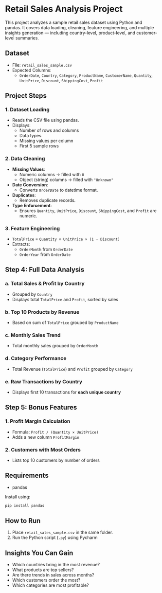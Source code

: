 
#  Retail Sales Analysis Project

This project analyzes a sample retail sales dataset using Python and pandas. It covers data loading, cleaning, feature engineering, and multiple insights generation — including country-level, product-level, and customer-level summaries.


##  Dataset

- File: `retail_sales_sample.csv`
- Expected Columns:
  - `OrderDate`, `Country`, `Category`, `ProductName`, `CustomerName`, `Quantity`, `UnitPrice`, `Discount`, `ShippingCost`, `Profit`


##  Project Steps

### 1. Dataset Loading
- Reads the CSV file using pandas.
- Displays:
  - Number of rows and columns
  - Data types
  - Missing values per column
  - First 5 sample rows


### 2. Data Cleaning
- **Missing Values**: 
  - Numeric columns → filled with `0`
  - Object (string) columns → filled with `"Unknown"`
- **Date Conversion**: 
  - Converts `OrderDate` to datetime format.
- **Duplicates**: 
  - Removes duplicate records.
- **Type Enforcement**: 
  - Ensures `Quantity`, `UnitPrice`, `Discount`, `ShippingCost`, and `Profit` are numeric.


### 3. Feature Engineering
- `TotalPrice` = `Quantity × UnitPrice × (1 - Discount)`
- Extracts:
  - `OrderMonth` from `OrderDate`
  - `OrderYear` from `OrderDate`


##  Step 4: Full Data Analysis 

### a. Total Sales & Profit by Country
- Grouped by `Country`
- Displays total `TotalPrice` and `Profit`, sorted by sales

### b. Top 10 Products by Revenue
- Based on sum of `TotalPrice` grouped by `ProductName`

### c. Monthly Sales Trend
- Total monthly sales grouped by `OrderMonth`

### d. Category Performance
- Total Revenue (`TotalPrice`) and `Profit` grouped by `Category`

### e. Raw Transactions by Country
- Displays first 10 transactions for **each unique country**


##  Step 5: Bonus Features

### 1. Profit Margin Calculation
- Formula: `Profit / (Quantity × UnitPrice)`
- Adds a new column `ProfitMargin`

### 2. Customers with Most Orders
- Lists top 10 customers by number of orders 


##  Requirements

- pandas

Install using:

```bash
pip install pandas
```


##  How to Run

1. Place `retail_sales_sample.csv` in the same folder.
2. Run the Python script (`.py`) using Pycharm


##  Insights You Can Gain

- Which countries bring in the most revenue?
- What products are top sellers?
- Are there trends in sales across months?
- Which customers order the most?
- Which categories are most profitable?
